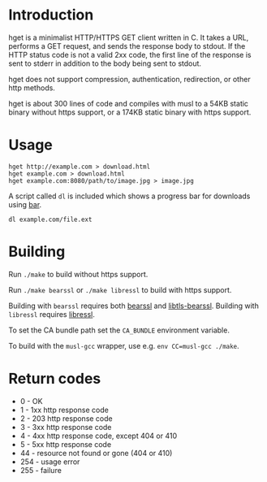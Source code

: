 # Introduction

hget is a minimalist HTTP/HTTPS GET client written in C. It takes a URL, performs a GET request, and sends the response body to stdout. If the HTTP status code is not a valid 2xx code, the first line of the response is sent to stderr in addition to the body being sent to stdout.

hget does not support compression, authentication, redirection, or other http methods.

hget is about 300 lines of code and compiles with musl to a 54KB static binary without https support, or a 174KB static binary with https support.


# Usage

    hget http://example.com > download.html
    hget example.com > download.html
    hget example.com:8080/path/to/image.jpg > image.jpg

A script called `dl` is included which shows a progress bar for downloads using [bar](https://github.com/clark800/bar).

    dl example.com/file.ext


# Building

Run `./make` to build without https support.

Run `./make bearssl` or `./make libressl` to build with https support.

Building with `bearssl` requires both [bearssl](https://bearssl.org/)
and [libtls-bearssl](https://github.com/michaelforney/libtls-bearssl).
Building with `libressl` requires [libressl](http://www.libressl.org/).

To set the CA bundle path set the `CA_BUNDLE` environment variable.

To build with the `musl-gcc` wrapper, use e.g. `env CC=musl-gcc ./make`.


# Return codes

* 0 - OK
* 1 - 1xx http response code
* 2 - 203 http response code
* 3 - 3xx http response code
* 4 - 4xx http response code, except 404 or 410
* 5 - 5xx http response code
* 44 - resource not found or gone (404 or 410)
* 254 - usage error
* 255 - failure
